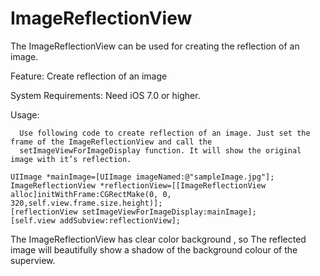 ImageReflectionView
===================

The ImageReflectionView can be used for creating the reflection of an image.

Feature:
        Create reflection of an image 

System Requirements:
                     Need iOS 7.0 or higher.

Usage:
         
      Use following code to create reflection of an image. Just set the frame of the ImageReflectionView and call the 
      setImageViewForImageDisplay function. It will show the original image with it’s reflection.
      
    UIImage *mainImage=[UIImage imageNamed:@"sampleImage.jpg"];
    ImageReflectionView *reflectionView=[[ImageReflectionView alloc]initWithFrame:CGRectMake(0, 0, 320,self.view.frame.size.height)];
    [reflectionView setImageViewForImageDisplay:mainImage];
    [self.view addSubview:reflectionView];

The ImageReflectionView has clear color background , so The reflected image will beautifully show a shadow of 
the background colour of the superview.
